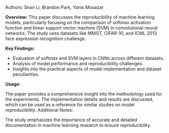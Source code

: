 Authors: Sean Li, Brandon Park, Yanis Mouazar

**Overview:**
This paper discusses the reproducibility of machine learning models, particularly focusing on the comparison of softmax activation function and linear support vector machine (SVM) in convolutional neural networks. The study uses datasets like MNIST, CIFAR-10, and ICML 2013 face expression recognition challenge.

**Key Findings:**

- Evaluation of softmax and SVM layers in CNNs across different datasets.
- Analysis of model performance and reproducibility challenges.
- Insights into the practical aspects of model implementation and dataset peculiarities.
  
**Usage:**

The paper provides a comprehensive insight into the methodology used for the experiments.
The implementation details and results are discussed, which can be used as a reference for similar studies on model reproducibility.
Additional Notes:

The study emphasizes the importance of accurate and detailed documentation in machine learning research to ensure reproducibility.
